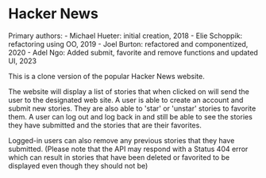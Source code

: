 # Hacker News

Primary authors:
     - Michael Hueter: initial creation, 2018
     - Elie Schoppik: refactoring using OO, 2019
     - Joel Burton: refactored and componentized, 2020
     - Adel Ngo: Added submit, favorite and remove functions and updated UI, 2023

This is a clone version of the popular Hacker News website.

The website will display a list of stories that when clicked on will send the user to the designated web site. A user is able to create
an account and submit new stories. They are also able to 'star' or 'unstar' stories to favorite them. A user can log out and log back in and still be 
able to see the stories they have submitted and the stories that are their favorites. 

Logged-in users can also remove any previous stories that they have submitted. (Please note that the API may respond with a Status 404 error which can 
result in stories that have been deleted or favorited to be displayed even though they should not be)
